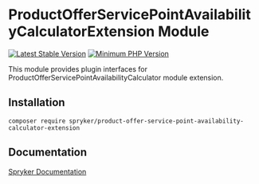 # ProductOfferServicePointAvailabilityCalculatorExtension Module
[![Latest Stable Version](https://poser.pugx.org/spryker/product-offer-service-point-availability-calculator-extension/v/stable.svg)](https://packagist.org/packages/spryker/product-offer-service-point-availability-calculator-extension)
[![Minimum PHP Version](https://img.shields.io/badge/php-%3E%3D%208.0-8892BF.svg)](https://php.net/)

This module provides plugin interfaces for ProductOfferServicePointAvailabilityCalculator module extension.

## Installation

```
composer require spryker/product-offer-service-point-availability-calculator-extension
```

## Documentation

[Spryker Documentation](https://docs.spryker.com)
